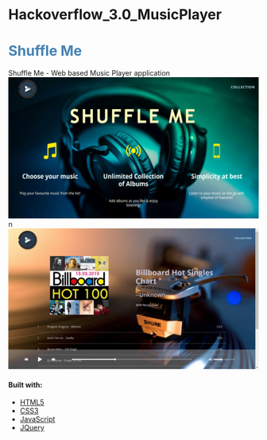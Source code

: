 # Hackoverflow_3.0_MusicPlayer
# <span style="color:steelblue"> Shuffle Me
Shuffle Me - Web based Music Player application
  ![Image of Landing Page](https://github.com/amish1999/Hackoverflow_3.0_MusicPlayer/blob/master/assets/images/screen_shots/Screenshot%20(71).png)
n
  ![Image of Albums Page](https://github.com/amish1999/Hackoverflow_3.0_MusicPlayer/blob/master/assets/images/screen_shots/Screenshot%20(68).png)
#### Built with:
- [HTML5](https://en.wikipedia.org/wiki/HTML5)
- [CSS3](http://www.css3.info/)
- [JavaScript](https://developer.mozilla.org/en-US/docs/Web/JavaScript)
- [JQuery](https://jquery.com/)




